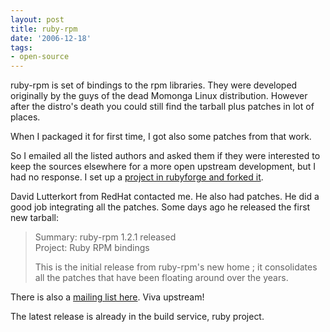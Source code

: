 ```yaml
---
layout: post
title: ruby-rpm
date: '2006-12-18'
tags:
- open-source
---
```


ruby-rpm is set of bindings to the rpm libraries. They were developed originally by the guys of the dead Momonga Linux distribution. However after the distro's death you could still find the tarball plus patches in lot of places.

When I packaged it for first time, I got also some patches from that work.

So I emailed all the listed authors and asked them if they were interested to keep the sources elsewhere for a more open upstream development, but I had no response. I set up a [project in rubyforge and forked it][2].

David Lutterkort from RedHat contacted me. He also had patches. He did a good job integrating all the patches. Some days ago he released the first new tarball:

> Summary: ruby-rpm 1.2.1 released  
> Project: Ruby RPM bindings  
>   
> This is the initial release from ruby-rpm's new home ; it consolidates all the patches that have been floating around over the years.

There is also a [mailing list here][1]. Viva upstream!

The latest release is already in the build service, ruby project.

[1]: http://rubyforge.org/mailman/listinfo/ruby-rpm-devel  
 [2]: http://rubyforge.org/projects/ruby-rpm/

